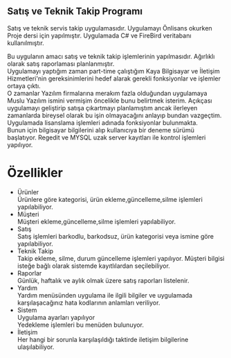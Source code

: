 ## Satış ve Teknik Takip Programı
Satış ve teknik servis takip uygulamasıdır. Uygulamayı Önlisans okurken Proje dersi için yapılmıştır.
Uygulamada C# ve FireBird veritabanı kullanılmıştır.

Bu uygulanın amacı satış ve teknik takip işlemlerinin yapılmasıdır. Ağırlıklı olarak satış raporlaması planlanmıştır. <br/>Uygulamayı yaptığım zaman
part-time çalıştığım Kaya Bilgisayar ve İletişim Hizmetleri'nin gereksinimlerini hedef alarak gerekli fonksiyonlar ve işlemler ortaya çıktı.
<br/>O zamanlar Yazılım firmalarına merakım fazla olduğundan uygulamaya Muslu Yazılım ismini vermişim öncelikle bunu belirtmek isterim.
Açıkçası uygulamayı geliştirip satışa çıkartmayı planlamıştım ancak ilerleyen zamanlarda bireysel olarak bu işin olmayacağını anlayıp bundan vazgeçtim.
Uygulamada lisanslama işlemleri adınada fonksiyonlar bulunmakta. <br/>Bunun için bilgisayar bilgilerini alıp kullanıcıya bir deneme sürümü başlatıyor.
Regedit ve MYSQL uzak server kayıtları ile kontrol işlemleri yapılıyor.

# Özellikler
- Ürünler<br/>
Ürünlere göre kategorisi, ürün ekleme,güncelleme,silme işlemleri yapılabiliyor.
- Müşteri<br/>
Müşteri ekleme,güncelleme,silme işlemleri yapılabiliyor.
- Satış<br/>
Satış işlemleri barkodlu, barkodsuz, ürün kategorisi veya ismine göre yapılabiliyor.
- Teknik Takip<br/>
Takip ekleme, silme, durum güncelleme işlemleri yapılıyor. Müşteri bilgisi isteğe bağlı olarak sistemde kayıtlılardan seçilebiliyor.
- Raporlar<br/>
Günlük, haftalık ve aylık olmak üzere satış raporları listelenir.
- Yardım<br/>
Yardım menüsünden uygulama ile ilgili bilgiler ve uygulamada karşılaşacağınız hata kodlarının anlamları veriliyor.
- Sistem<br/>
Uygulama ayarları yapılıyor<br/>
Yedekleme işlemleri bu menüden bulunuyor.
- İletişim<br/>
Her hangi bir sorunla karşılaşıldığı taktirde iletişim bilgilerine ulaşılabiliyor.
